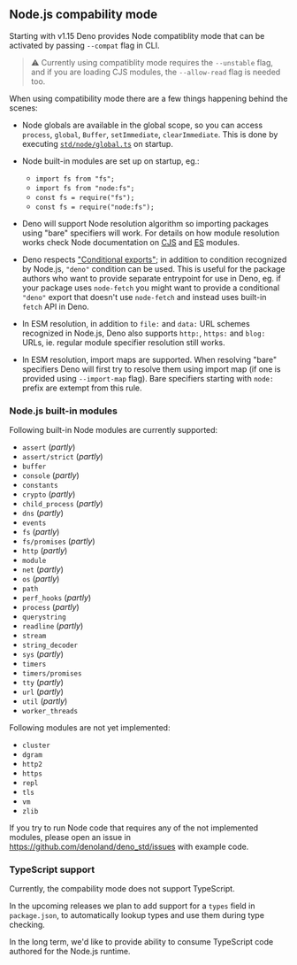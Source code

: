 ## Node.js compability mode

Starting with v1.15 Deno provides Node compatiblity mode that can be activated
by passing `--compat` flag in CLI.

> ⚠️ Currently using compatiblity mode requires the `--unstable` flag, and if
> you are loading CJS modules, the `--allow-read` flag is needed too.

When using compatibility mode there are a few things happening behind the
scenes:

- Node globals are available in the global scope, so you can access `process`,
  `global`, `Buffer`, `setImmediate`, `clearImmediate`. This is done by
  executing
  [`std/node/global.ts`](https://doc.deno.land/https/deno.land/std/node/global.ts)
  on startup.

- Node built-in modules are set up on startup, eg.:
  - `import fs from "fs";`
  - `import fs from "node:fs";`
  - `const fs = require("fs");`
  - `const fs = require("node:fs");`

- Deno will support Node resolution algorithm so importing packages using "bare"
  specifiers will work. For details on how module resolution works check Node
  documentation on [CJS](https://nodejs.org/api/modules.html) and
  [ES](https://nodejs.org/api/esm.html) modules.

- Deno respects
  ["Conditional exports"](https://nodejs.org/api/packages.html#conditional-exports);
  in addition to condition recognized by Node.js, `"deno"` condition can be
  used. This is useful for the package authors who want to provide separate
  entrypoint for use in Deno, eg. if your package uses `node-fetch` you might
  want to provide a conditional `"deno"` export that doesn't use `node-fetch`
  and instead uses built-in `fetch` API in Deno.

- In ESM resolution, in addition to `file:` and `data:` URL schemes recognized
  in Node.js, Deno also supports `http:`, `https:` and `blog:` URLs, ie. regular
  module specifier resolution still works.

- In ESM resolution, import maps are supported. When resolving "bare" specifiers
  Deno will first try to resolve them using import map (if one is provided using
  `--import-map` flag). Bare specifiers starting with `node:` prefix are extempt
  from this rule.

### Node.js built-in modules

Following built-in Node modules are currently supported:

- `assert` (_partly_)
- `assert/strict` (_partly_)
- `buffer`
- `console` (_partly_)
- `constants`
- `crypto` (_partly_)
- `child_process` (_partly_)
- `dns` (_partly_)
- `events`
- `fs` (_partly_)
- `fs/promises` (_partly_)
- `http` (_partly_)
- `module`
- `net` (_partly_)
- `os` (_partly_)
- `path`
- `perf_hooks` (_partly_)
- `process` (_partly_)
- `querystring`
- `readline` (_partly_)
- `stream`
- `string_decoder`
- `sys` (_partly_)
- `timers`
- `timers/promises`
- `tty` (_partly_)
- `url` (_partly_)
- `util` (_partly_)
- `worker_threads`

Following modules are not yet implemented:

- `cluster`
- `dgram`
- `http2`
- `https`
- `repl`
- `tls`
- `vm`
- `zlib`

If you try to run Node code that requires any of the not implemented modules,
please open an issue in https://github.com/denoland/deno_std/issues with example
code.

### TypeScript support

Currently, the compability mode does not support TypeScript.

In the upcoming releases we plan to add support for a `types` field in
`package.json`, to automatically lookup types and use them during type checking.

In the long term, we'd like to provide ability to consume TypeScript code
authored for the Node.js runtime.

